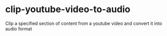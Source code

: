 # clip-youtube-video-to-audio
Clip a specified section of content from a youtube video and convert it into audio format
